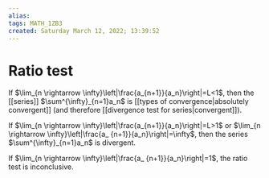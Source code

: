 ```yaml
---
alias: 
tags: MATH_1ZB3
created: Saturday March 12, 2022; 13:39:52 
---
```

# Ratio test
If $\lim_{n \rightarrow \infty}\left|\frac{a_{n+1}}{a_n}\right|=L<1$, then the [[series]] $\sum^{\infty}_{n=1}a_n$ is [[types of convergence|absolutely convergent]] (and therefore [[divergence test for series|convergent]]). 

If $\lim_{n \rightarrow \infty}\left|\frac{a_{n+1}}{a_n}\right|=L>1$ or $\lim_{n \rightarrow \infty}\left|\frac{a_ {n+1}}{a_n}\right|=\infty$, then the series $\sum^{\infty}_{n=1}a_n$ is divergent.  

If $\lim_{n \rightarrow \infty}\left|\frac{a_ {n+1}}{a_n}\right|=1$, the ratio test is inconclusive. 